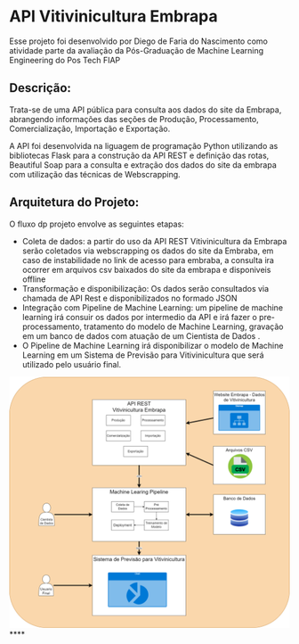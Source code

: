 # API Vitivinicultura Embrapa 

Esse projeto foi desenvolvido por Diego de Faria do Nascimento como atividade parte da avaliação da Pós-Graduação de Machine Learning Engineering do Pos Tech FIAP

## Descrição: 

Trata-se de uma API pública para consulta aos dados do site da Embrapa, abrangendo informações das seções de Produção, Processamento, Comercialização, Importação e Exportação.

A API foi desenvolvida na liguagem de programação Python utilizando as bibliotecas Flask para a construção da API REST e definição das rotas, Beautiful Soap para a consulta e extração dos dados do site da embrapa com utilização das técnicas de Webscrapping.




## Arquitetura do Projeto:

O fluxo dp projeto envolve as seguintes etapas:

* Coleta de dados: a partir do uso da API REST Vitivinicultura da Embrapa serão coletados via webscrapping os dados do site da Embraba, em caso de instabilidade no link de acesso para embraba, a consulta ira ocorrer em arquivos csv baixados do site da embrapa e disponiveis offline
* Transformação e disponibilização: Os dados serão consultados via chamada de API Rest e disponibilizados no formado JSON
* Integração com Pipeline de Machine Learning: um pipeline de machine learning irá consuir os dados por intermedio da API e irá fazer o pre-processamento, tratamento do modelo de Machine Learning, gravação em um banco de dados com atuação de um Cientista de Dados .
* O Pipeline de Machine Learning irá disponibilizar o modelo de Machine Learning em um Sistema de Previsão para Vitivinicultura que será utilizado pelo usuário final. 


![Imagem com a Arquitetura do projeto.](https://github.com/dfnascimento/API_Vitivinicultura_Embrapa/blob/main/arquitetura.png)****

